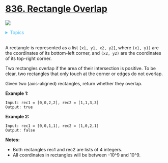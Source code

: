 # [836. Rectangle Overlap](https://leetcode.com/problems/rectangle-overlap/)

![](https://img.shields.io/badge/Difficulty-Easy-green.svg)

<details>
<summary style="color:#4FC3F7">Topics</summary>

* [`Math`](https://leetcode.com/tag/math/)

</details>
<br />

A rectangle is represented as a list `[x1, y1, x2, y2]`, where `(x1, y1)` are the coordinates of its bottom-left corner, and `(x2, y2)` are the coordinates of its top-right corner.

Two rectangles overlap if the area of their intersection is positive.  To be clear, two rectangles that only touch at the corner or edges do not overlap.

Given two (axis-aligned) rectangles, return whether they overlap.

**Example 1:**

    Input: rec1 = [0,0,2,2], rec2 = [1,1,3,3]
    Output: true

**Example 2:**

    Input: rec1 = [0,0,1,1], rec2 = [1,0,2,1]
    Output: false

**Notes:**

 + Both rectangles rec1 and rec2 are lists of 4 integers.
 + All coordinates in rectangles will be between -10^9 and 10^9.
